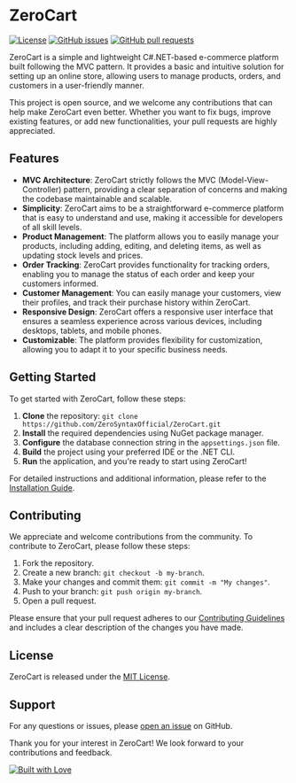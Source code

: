 # ZeroCart

[![License](https://img.shields.io/badge/license-MIT-blue.svg)](https://github.com/ZeroSyntaxOfficial/ZeroCart/blob/main/LICENSE)
[![GitHub issues](https://img.shields.io/github/issues/ZeroSyntaxOfficial/ZeroCart)](https://github.com/ZeroSyntaxOfficial/ZeroCart/issues)
[![GitHub pull requests](https://img.shields.io/github/issues-pr/ZeroSyntaxOfficial/ZeroCart)](https://github.com/ZeroSyntaxOfficial/ZeroCart/pulls)

ZeroCart is a simple and lightweight C#.NET-based e-commerce platform built following the MVC pattern. It provides a basic and intuitive solution for setting up an online store, allowing users to manage products, orders, and customers in a user-friendly manner. 

This project is open source, and we welcome any contributions that can help make ZeroCart even better. Whether you want to fix bugs, improve existing features, or add new functionalities, your pull requests are highly appreciated.

## Features

- **MVC Architecture**: ZeroCart strictly follows the MVC (Model-View-Controller) pattern, providing a clear separation of concerns and making the codebase maintainable and scalable.
- **Simplicity**: ZeroCart aims to be a straightforward e-commerce platform that is easy to understand and use, making it accessible for developers of all skill levels.
- **Product Management**: The platform allows you to easily manage your products, including adding, editing, and deleting items, as well as updating stock levels and prices.
- **Order Tracking**: ZeroCart provides functionality for tracking orders, enabling you to manage the status of each order and keep your customers informed.
- **Customer Management**: You can easily manage your customers, view their profiles, and track their purchase history within ZeroCart.
- **Responsive Design**: ZeroCart offers a responsive user interface that ensures a seamless experience across various devices, including desktops, tablets, and mobile phones.
- **Customizable**: The platform provides flexibility for customization, allowing you to adapt it to your specific business needs.

## Getting Started

To get started with ZeroCart, follow these steps:

1. **Clone** the repository: `git clone https://github.com/ZeroSyntaxOfficial/ZeroCart.git`
2. **Install** the required dependencies using NuGet package manager.
3. **Configure** the database connection string in the `appsettings.json` file.
4. **Build** the project using your preferred IDE or the .NET CLI.
5. **Run** the application, and you're ready to start using ZeroCart!

For detailed instructions and additional information, please refer to the [Installation Guide](installation-guide.md).

## Contributing

We appreciate and welcome contributions from the community. To contribute to ZeroCart, please follow these steps:

1. Fork the repository.
2. Create a new branch: `git checkout -b my-branch`.
3. Make your changes and commit them: `git commit -m "My changes"`.
4. Push to your branch: `git push origin my-branch`.
5. Open a pull request.

Please ensure that your pull request adheres to our [Contributing Guidelines](CONTRIBUTING.md) and includes a clear description of the changes you have made.

## License

ZeroCart is released under the [MIT License](LICENSE).

## Support

For any questions or issues, please [open an issue](https://github.com/ZeroSyntaxOfficial/ZeroCart/issues) on GitHub.

Thank you for your interest in ZeroCart! We look forward to your contributions and feedback.

[![Built with Love](http://forthebadge.com/images/badges/built-with-love.svg)](https://github.com/liakat89/)
